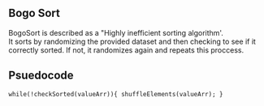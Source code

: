 ## Bogo Sort 

BogoSort is described as a "Highly inefficient sorting algorithm'.  
It sorts by randomizing the provided dataset and then checking to see if it correctly sorted. 
If not, it randomizes again and repeats this proccess. 

## Psuedocode
``
while(!checkSorted(valueArr)){
    shuffleElements(valueArr);
}
``